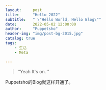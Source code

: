 ```yaml
---
layout:     post
title:      "Hello 2022"
subtitle:   " \"Hello World, Hello Blog\""
date:       2022-05-02 12:00:00
author:     "Puppetsho"
header-img: "img/post-bg-2015.jpg"
catalog: true
tags:
    - 生活
    - Meta

---
```


> “Yeah It's on. ”

Puppetsho的Blog就这样开通了。